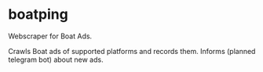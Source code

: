 # boatping
Webscraper for Boat Ads.

Crawls Boat ads of supported platforms and records them.
Informs (planned telegram bot) about new ads.
